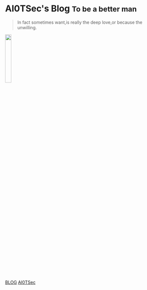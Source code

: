 # AI0TSec's Blog <small>To be a better man</small>

> In fact sometimes want,is really the deep love,or because the unwilling.

<img src="https://ai0tsec.github.io/blog/images/AboutMe.jpg" style="width: 20%; height: 20%">

[BLOG](https://github.com/AI0TSec/blog)
[AI0TSec](https://github.com/AI0TSec/blog/projects)
